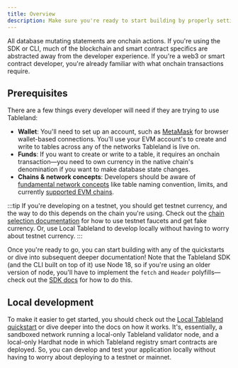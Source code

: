 ```yaml
---
title: Overview
description: Make sure you're ready to start building by properly setting up your development environment.
---
```


All database mutating statements are onchain actions. If you're using the SDK or CLI, much of the blockchain and smart contract specifics are abstracted away from the developer experience. If you're a web3 or smart contract developer, you're already familiar with what onchain transactions require.

## Prerequisites

There are a few things every developer will need if they are trying to use Tableland:

- **Wallet**: You'll need to set up an account, such as [MetaMask](https://metamask.io/) for browser wallet-based connections. You'll use your EVM account's to create and write to tables across any of the networks Tableland is live on.
- **Funds**: If you want to create or write to a table, it requires an onchain transaction—you need to own currency in the native chain's denomination if you want to make database state changes.
- **Chains & network concepts**: Developers should be aware of [fundamental network concepts](/fundamentals/chains#chain-information) like table naming convention, limits, and currently [supported EVM chains](/fundamentals/chains).

:::tip
If you're developing on a testnet, you should get testnet currency, and the way to do this depends on the chain you're using. Check out the [chain selection documentation](/fundamentals/chains/#choosing-a-chain) for how to use testnet faucets and get fake currency. Or, use Local Tableland to develop locally without having to worry about testnet currency.
:::

Once you're ready to go, you can start building with any of the quickstarts or dive into subsequent deeper documentation! Note that the Tableland SDK (and the CLI built on top of it) use Node 18, so if you're using an older version of node, you'll have to implement the `fetch` and `Header` polyfills—check out the [SDK docs](/sdk/reference/compatability#node-polyfills) for how to do this.

## Local development

To make it easier to get started, you should check out the [Local Tableland quickstart](/quickstarts/local-tableland) or dive deeper into the docs on how it works. It's, essentially, a sandboxed network running a local-only Tableland validator node, and a local-only Hardhat node in which Tableland registry smart contracts are deployed. So, you can develop and test your application locally without having to worry about deploying to a testnet or mainnet.
